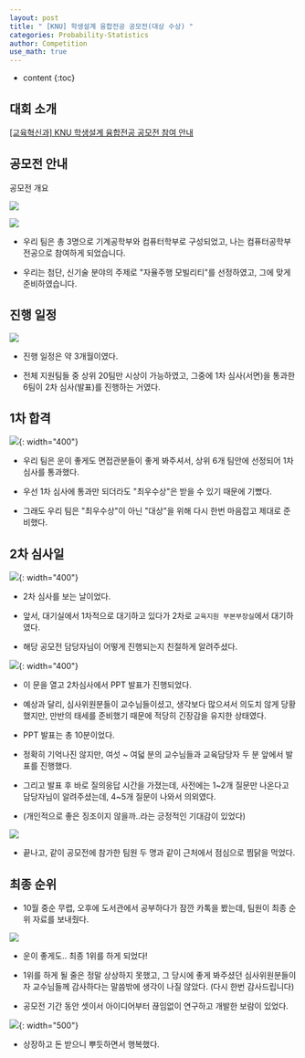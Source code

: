 ```yaml
---
layout: post
title: " [KNU] 학생설계 융합전공 공모전(대상 수상) "
categories: Probability-Statistics
author: Competition
use_math: true
---
```

* content
{:toc}


## 대회 소개

[[교육혁신과] KNU 학생설계 융합전공 공모전 참여 안내](https://knu.ac.kr/wbbs/wbbs/bbs/btin/viewBtin.action?bbs_cde=11&btin.bbs_cde=11&btin.doc_no=1326876&btin.appl_no=000000&btin.page=1&btin.search_type=&btin.search_text=&popupDeco=false&btin.note_div=row&menu_idx=73)

## 공모전 안내

공모전 개요

![](/assets/img/competition/knu-student-design-convergence-major-contest.png)

![](/assets/img/competition/knu-student-design-convergence-major-contest_1.png)

* 우리 팀은 총 3명으로 기계공학부와 컴퓨터학부로 구성되었고, 나는 컴퓨터공학부 전공으로 참여하게 되었습니다.

* 우리는 첨단, 신기술 분야의 주제로 "자율주행 모빌리티"를 선정하였고, 그에 맞게 준비하였습니다.


## 진행 일정

![](/assets/img/competition/knu-student-design-convergence-major-contest_2.png)

* 진행 일정은 약 3개월이였다.

* 전체 지원팀들 중 상위 20팀만 시상이 가능하였고, 그중에 1차 심사(서면)을 통과한 6팀이 2차 심사(발표)를 진행하는 거였다.

## 1차 합격

![](/assets/img/competition/knu-student-design-convergence-major-contest_3.png){: width="400"}

* 우리 팀은 운이 좋게도 면접관분들이 좋게 봐주셔서, 상위 6개 팀안에 선정되어 1차 심사를 통과했다.

* 우선 1차 심사에 통과만 되더라도 "최우수상"은 받을 수 있기 때문에 기뻤다.

* 그래도 우리 팀은 "최우수상"이 아닌 "대상"을 위해 다시 한번 마음잡고 제대로 준비했다.

## 2차 심사일

![](/assets/img/competition/knu-student-design-convergence-major-contest_4.png){: width="400"}

* 2차 심사를 보는 날이었다.

* 앞서, 대기실에서 1차적으로 대기하고 있다가 2차로 `교육지원 부본부장실`에서 대기하였다.

* 해당 공모전 담당자님이 어떻게 진행되는지 친절하게 알려주셨다.

![](/assets/img/competition/knu-student-design-convergence-major-contest_5.png){: width="400"}

* 이 문을 열고 2차심사에서 PPT 발표가 진행되었다.

* 예상과 달리, 심사위원분들이 교수님들이셨고, 생각보다 많으셔서 의도치 않게 당황했지만, 만반의 태세를 준비했기 때문에 적당히 긴장감을 유지한 상태였다.

* PPT 발표는 총 10분이었다.

* 정확히 기억나진 않지만, 여섯 ~ 여덟 분의 교수님들과 교육담당자 두 분 앞에서 발표를 진행했다.

* 그리고 발표 후 바로 질의응답 시간을 가졌는데, 사전에는 1~2개 질문만 나온다고 담당자님이 알려주셨는데, 4~5개 질문이 나와서 의외였다.

* (개인적으로 좋은 징조이지 않을까..라는 긍정적인 기대감이 있었다)

![](/assets/img/competition/knu-student-design-convergence-major-contest_6.png)

* 끝나고, 같이 공모전에 참가한 팀원 두 명과 같이 근처에서 점심으로 찜닭을 먹었다.

## 최종 순위

* 10월 중순 무렵, 오후에 도서관에서  공부하다가 잠깐 카톡을 봤는데, 팀원이 최종 순위 자료를 보내줬다.

![](/assets/img/competition/knu-student-design-convergence-major-contest_result.png)

* 운이 좋게도.. 최종 1위를 하게 되었다!

* 1위를 하게 될 줄은 정말 상상하지 못했고, 그 당시에 좋게 봐주셨던 심사위원분들이자 교수님들께 감사하다는 말씀밖에 생각이 나질 않았다. (다시 한번 감사드립니다)

* 공모전 기간 동안 셋이서 아이디어부터 끊임없이 연구하고 개발한 보람이 있었다.

![](/assets/img/competition/knu-student-design-Grand-Prize-Award.png){: width="500"}

* 상장하고 돈 받으니 뿌듯하면서 행복했다.
